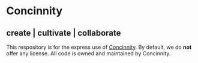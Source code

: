 # Concinnity
## create | cultivate | collaborate

This respository is for the express use of [Concinnity](https://concinnity.au/).
By default, we do **not** offer any license. All code is owned and maintained by Concinnity.
